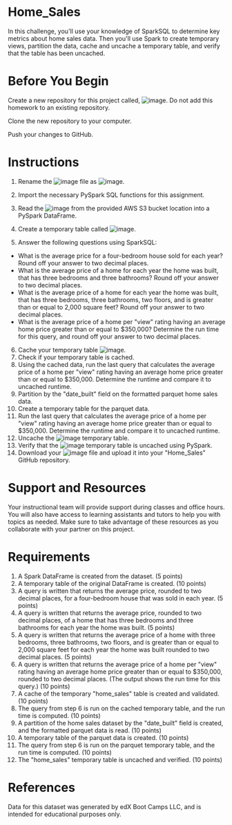 # Home_Sales

In this challenge, you'll use your knowledge of SparkSQL to determine key metrics about home sales data. Then you'll use Spark to create temporary views, partition the data, cache and uncache a temporary table, and verify that the table has been uncached.

# **Before You Begin**
Create a new repository for this project called, ![image](https://github.com/user-attachments/assets/72b81464-1ed1-4851-bd89-cb5d8bf5d230). Do not add this homework to an existing repository.

Clone the new repository to your computer.

Push your changes to GitHub.

# **Instructions**
1. Rename the ![image](https://github.com/user-attachments/assets/0f6ecfce-6b7c-45ca-ac1b-e8277bf50601) file as ![image](https://github.com/user-attachments/assets/d12b1b76-43fb-4b50-bfcc-74baace01506).

2. Import the necessary PySpark SQL functions for this assignment.

3. Read the ![image](https://github.com/user-attachments/assets/b5d08747-bd9c-4a0a-b258-1ae4947d8022) from the provided AWS S3 bucket location into a PySpark DataFrame.

4. Create a temporary table called ![image](https://github.com/user-attachments/assets/21819165-0d79-4c0e-adca-c12b7fcd500a).

5. Answer the following questions using SparkSQL:

  - What is the average price for a four-bedroom house sold for each year? Round off your answer to two decimal places.
  - What is the average price of a home for each year the home was built, that has three bedrooms and three bathrooms? Round off your answer to two decimal places.
  - What is the average price of a home for each year the home was built, that has three bedrooms, three bathrooms, two floors, and is greater than or equal to 2,000 square feet? Round off your answer to two decimal places.
  - What is the average price of a home per "view" rating having an average home price greater than or equal to $350,000? Determine the run time for this query, and round off your answer to two decimal places.

6. Cache your temporary table ![image](https://github.com/user-attachments/assets/a3315b7e-85bc-4f03-8f79-db297ea321f4).
7. Check if your temporary table is cached.
8. Using the cached data, run the last query that calculates the average price of a home per "view" rating having an average home price greater than or equal to $350,000. Determine the runtime and compare it to uncached runtime.
9. Partition by the "date_built" field on the formatted parquet home sales data.
10. Create a temporary table for the parquet data.
11. Run the last query that calculates the average price of a home per "view" rating having an average home price greater than or equal to $350,000. Determine the runtime and compare it to uncached runtime.
12. Uncache the ![image](https://github.com/user-attachments/assets/64fac1e1-9090-47e2-bf64-a33e555e7ed9) temporary table.
13. Verify that the ![image](https://github.com/user-attachments/assets/c1c63b31-3809-4b53-994b-f0d73997cdd3) temporary table is uncached using PySpark.
14. Download your ![image](https://github.com/user-attachments/assets/730cf0b1-554a-46c9-8b59-da17e6ca07f9) file and upload it into your "Home_Sales" GitHub repository.

# **Support and Resources**
Your instructional team will provide support during classes and office hours. You will also have access to learning assistants and tutors to help you with topics as needed. Make sure to take advantage of these resources as you collaborate with your partner on this project.

# **Requirements**

1. A Spark DataFrame is created from the dataset. (5 points)
2. A temporary table of the original DataFrame is created. (10 points)
3. A query is written that returns the average price, rounded to two decimal places, for a four-bedroom house that was sold in each year. (5 points)
4. A query is written that returns the average price, rounded to two decimal places, of a home that has three bedrooms and three bathrooms for each year the home was built. (5 points)
5. A query is written that returns the average price of a home with three bedrooms, three bathrooms, two floors, and is greater than or equal to 2,000 square feet for each year the home was built rounded to two decimal places. (5 points)
6. A query is written that returns the average price of a home per "view" rating having an average home price greater than or equal to $350,000, rounded to two decimal places. (The output shows the run time for this query.) (10 points)
7. A cache of the temporary "home_sales" table is created and validated. (10 points)
8. The query from step 6 is run on the cached temporary table, and the run time is computed. (10 points)
9. A partition of the home sales dataset by the "date_built" field is created, and the formatted parquet data is read. (10 points)
10. A temporary table of the parquet data is created. (10 points)
11. The query from step 6 is run on the parquet temporary table, and the run time is computed. (10 points)
12. The "home_sales" temporary table is uncached and verified. (10 points)

# **References**
Data for this dataset was generated by edX Boot Camps LLC, and is intended for educational purposes only.
